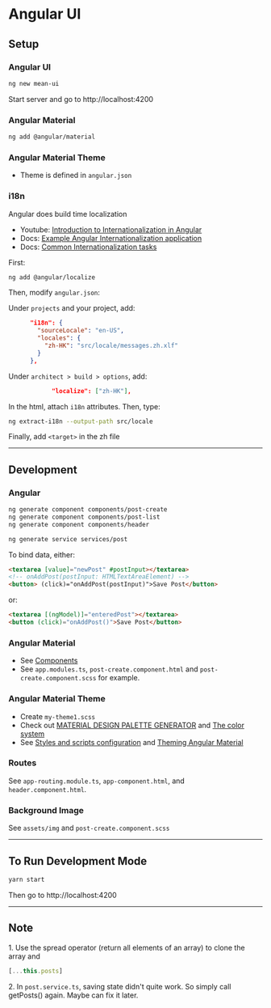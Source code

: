 # Angular UI

## Setup

### Angular UI

```bash
ng new mean-ui
```

Start server and go to http://localhost:4200

### Angular Material

```bash
ng add @angular/material
```

### Angular Material Theme

- Theme is defined in `angular.json`

### i18n

Angular does build time localization

- Youtube: [Introduction to Internationalization in Angular](https://youtu.be/KNTN-nsbV7M)
- Docs: [Example Angular Internationalization application](https://angular.io/guide/i18n-example)
- Docs: [Common Internationalization tasks](https://angular.io/guide/i18n-common-overview)

First:

```bash
ng add @angular/localize
```

Then, modify `angular.json`:

Under `projects` and your project, add:

```json
      "i18n": {
        "sourceLocale": "en-US",
        "locales": {
          "zh-HK": "src/locale/messages.zh.xlf"
        }
      },
```

Under `architect > build > options`, add:

```json
            "localize": ["zh-HK"],
```

In the html, attach `i18n` attributes. Then, type:

```bash
ng extract-i18n --output-path src/locale
```

Finally, add `<target>` in the zh file

---

## Development

### Angular

```bash
ng generate component components/post-create
ng generate component components/post-list
ng generate component components/header

ng generate service services/post
```

To bind data, either:

```html
<textarea [value]="newPost" #postInput></textarea>
<!-- onAddPost(postInput: HTMLTextAreaElement) -->
<button> (click)="onAddPost(postInput)">Save Post</button>
```

or:

```html
<textarea [(ngModel)]="enteredPost"></textarea>
<button (click)="onAddPost()">Save Post</button>
```

### Angular Material

- See [Components](https://material.angular.io/components/categories)
- See `app.modules.ts`, `post-create.component.html` and `post-create.component.scss` for example.

### Angular Material Theme

- Create `my-theme1.scss`
- Check out [MATERIAL DESIGN PALETTE GENERATOR](http://mcg.mbitson.com/) and [The color system](https://m2.material.io/design/color/the-color-system.html#tools-for-picking-colors)
- See [Styles and scripts configuration](https://angular.io/guide/workspace-config#styles-and-scripts-configuration) and [Theming Angular Material](https://material.angular.io/guide/theming)

### Routes

See `app-routing.module.ts`, `app-component.html`, and `header.component.html`.

### Background Image

See `assets/img` and `post-create.component.scss`

---

## To Run Development Mode

```bash
yarn start
```
Then go to http://localhost:4200

---

## Note

1\. Use the spread operator (return all elements of an array) to clone the array and

```javascript
[...this.posts]
```

2\. In `post.service.ts`, saving state didn't quite work. So simply call getPosts() again. Maybe can fix it later.
